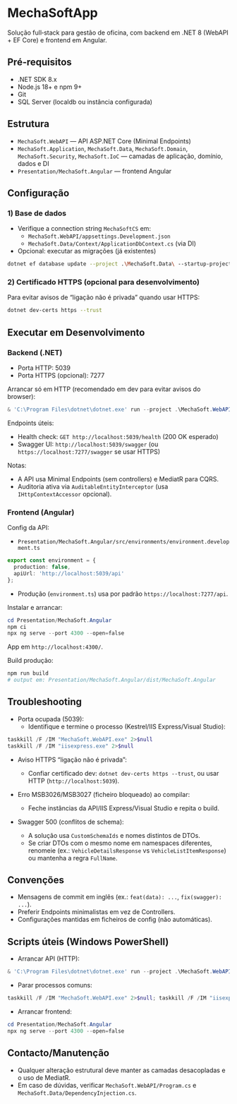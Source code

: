 # MechaSoftApp

Solução full‑stack para gestão de oficina, com backend em .NET 8 (WebAPI + EF Core) e frontend em Angular.

## Pré‑requisitos

- .NET SDK 8.x
- Node.js 18+ e npm 9+
- Git
- SQL Server (localdb ou instância configurada)

## Estrutura

- `MechaSoft.WebAPI` — API ASP.NET Core (Minimal Endpoints)
- `MechaSoft.Application`, `MechaSoft.Data`, `MechaSoft.Domain`, `MechaSoft.Security`, `MechaSoft.IoC` — camadas de aplicação, domínio, dados e DI
- `Presentation/MechaSoft.Angular` — frontend Angular

## Configuração

### 1) Base de dados
- Verifique a connection string `MechaSoftCS` em:
  - `MechaSoft.WebAPI/appsettings.Development.json`
  - `MechaSoft.Data/Context/ApplicationDbContext.cs` (via DI)
- Opcional: executar as migrações (já existentes)
```bash
dotnet ef database update --project .\MechaSoft.Data\ --startup-project .\MechaSoft.WebAPI\
```

### 2) Certificado HTTPS (opcional para desenvolvimento)
Para evitar avisos de “ligação não é privada” quando usar HTTPS:
```bash
dotnet dev-certs https --trust
```

## Executar em Desenvolvimento

### Backend (.NET)
- Porta HTTP: 5039
- Porta HTTPS (opcional): 7277

Arrancar só em HTTP (recomendado em dev para evitar avisos do browser):
```powershell
& 'C:\Program Files\dotnet\dotnet.exe' run --project .\MechaSoft.WebAPI\MechaSoft.WebAPI.csproj --no-build --urls 'http://localhost:5039'
```

Endpoints úteis:
- Health check: `GET http://localhost:5039/health` (200 OK esperado)
- Swagger UI: `http://localhost:5039/swagger` (ou `https://localhost:7277/swagger` se usar HTTPS)

Notas:
- A API usa Minimal Endpoints (sem controllers) e MediatR para CQRS.
- Auditoria ativa via `AuditableEntityInterceptor` (usa `IHttpContextAccessor` opcional).

### Frontend (Angular)
Config da API:
- `Presentation/MechaSoft.Angular/src/environments/environment.development.ts`
```ts
export const environment = {
  production: false,
  apiUrl: 'http://localhost:5039/api'
};
```
- Produção (`environment.ts`) usa por padrão `https://localhost:7277/api`.

Instalar e arrancar:
```powershell
cd Presentation/MechaSoft.Angular
npm ci
npx ng serve --port 4300 --open=false
```
App em `http://localhost:4300/`.

Build produção:
```powershell
npm run build
# output em: Presentation/MechaSoft.Angular/dist/MechaSoft.Angular
```

## Troubleshooting

- Porta ocupada (5039):
  - Identifique e termine o processo (Kestrel/IIS Express/Visual Studio):
```powershell
taskkill /F /IM "MechaSoft.WebAPI.exe" 2>$null
taskkill /F /IM "iisexpress.exe" 2>$null
```

- Aviso HTTPS “ligação não é privada”:
  - Confiar certificado dev: `dotnet dev-certs https --trust`, ou usar HTTP (`http://localhost:5039`).

- Erro MSB3026/MSB3027 (ficheiro bloqueado) ao compilar:
  - Feche instâncias da API/IIS Express/Visual Studio e repita o build.

- Swagger 500 (conflitos de schema):
  - A solução usa `CustomSchemaIds` e nomes distintos de DTOs.
  - Se criar DTOs com o mesmo nome em namespaces diferentes, renomeie (ex.: `VehicleDetailsResponse` vs `VehicleListItemResponse`) ou mantenha a regra `FullName`.

## Convenções

- Mensagens de commit em inglês (ex.: `feat(data): ...`, `fix(swagger): ...`).
- Preferir Endpoints minimalistas em vez de Controllers.
- Configurações mantidas em ficheiros de config (não automáticas).

## Scripts úteis (Windows PowerShell)

- Arrancar API (HTTP):
```powershell
& 'C:\Program Files\dotnet\dotnet.exe' run --project .\MechaSoft.WebAPI\MechaSoft.WebAPI.csproj --no-build --urls 'http://localhost:5039'
```

- Parar processos comuns:
```powershell
taskkill /F /IM "MechaSoft.WebAPI.exe" 2>$null; taskkill /F /IM "iisexpress.exe" 2>$null
```

- Arrancar frontend:
```powershell
cd Presentation/MechaSoft.Angular
npx ng serve --port 4300 --open=false
```

## Contacto/Manutenção

- Qualquer alteração estrutural deve manter as camadas desacopladas e o uso de MediatR.
- Em caso de dúvidas, verificar `MechaSoft.WebAPI/Program.cs` e `MechaSoft.Data/DependencyInjection.cs`.